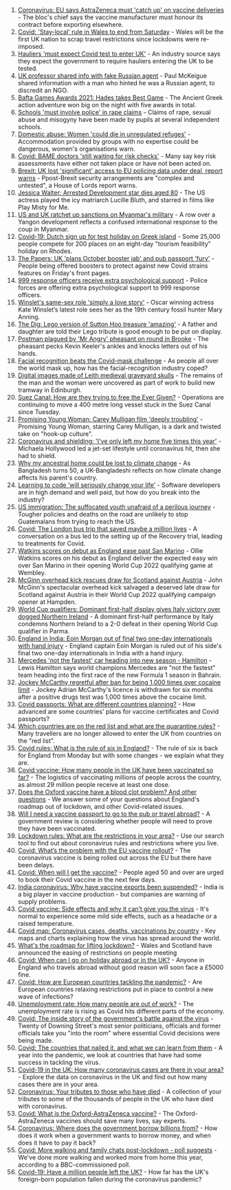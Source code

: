 1. [Coronavirus: EU says AstraZeneca must 'catch up' on vaccine deliveries](https://www.bbc.co.uk/news/world-europe-56529868) - The bloc's chief says the vaccine manufacturer must honour its contract before exporting elsewhere.
2. [Covid: 'Stay-local' rule in Wales to end from Saturday](https://www.bbc.co.uk/news/uk-wales-politics-56522989) - Wales will be the first UK nation to scrap travel restrictions since lockdowns were re-imposed.
3. [Hauliers 'must expect Covid test to enter UK'](https://www.bbc.co.uk/news/business-56531330) - An industry source says they expect the government to require hauliers entering the UK to be tested.
4. [UK professor shared info with fake Russian agent](https://www.bbc.co.uk/news/uk-56525694) - Paul McKeigue shared information with a man who hinted he was a Russian agent, to discredit an NGO.
5. [Bafta Games Awards 2021: Hades takes Best Game](https://www.bbc.co.uk/news/newsbeat-56528581) - The Ancient Greek action adventure won big on the night with five awards in total.
6. [Schools 'must involve police' in rape claims](https://www.bbc.co.uk/news/uk-56529491) - Claims of rape, sexual abuse and misogyny have been made by pupils at several independent schools.
7. [Domestic abuse: Women 'could die in unregulated refuges'](https://www.bbc.co.uk/news/uk-56526455) - Accommodation provided by groups with no expertise could be dangerous, women's organisations warn.
8. [Covid: BAME doctors 'still waiting for risk checks'](https://www.bbc.co.uk/news/health-56500589) - Many say key risk assessments have either not taken place or have not been acted on.
9. [Brexit: UK lost 'significant' access to EU policing data under deal, report warns](https://www.bbc.co.uk/news/uk-politics-56529359) - Ppost-Brexit security arrangements are "complex and untested", a House of Lords report warns.
10. [Jessica Walter: Arrested Development star dies aged 80](https://www.bbc.co.uk/news/world-us-canada-56527688) - The US actress played the icy matriarch Lucille Bluth, and starred in films like Play Misty for Me.
11. [US and UK ratchet up sanctions on Myanmar's military](https://www.bbc.co.uk/news/business-56248559) - A row over a Yangon development reflects a confused international response to the coup in Myanmar.
12. [Covid-19: Dutch sign up for test holiday on Greek island](https://www.bbc.co.uk/news/world-europe-56528112) - Some 25,000 people compete for 200 places on an eight-day "tourism feasibility" holiday on Rhodes.
13. [The Papers: UK 'plans October booster jab' and pub passport 'fury'](https://www.bbc.co.uk/news/blogs-the-papers-56531927) - People being offered boosters to protect against new Covid strains features on Friday's front pages.
14. [999 response officers receive extra psychological support](https://www.bbc.co.uk/news/uk-56450962) - Police forces are offering extra psychological support to 999 response officers.
15. [Winslet's same-sex role 'simply a love story'](https://www.bbc.co.uk/news/entertainment-arts-56526588) - Oscar winning actress Kate Winslet’s latest role sees her as the 19th century fossil hunter Mary Anning.
16. [The Dig: Lego version of Sutton Hoo treasure 'amazing'](https://www.bbc.co.uk/news/uk-england-suffolk-56523779) - A father and daughter are told their Lego tribute is good enough to be put on display.
17. [Postman plagued by 'Mr Angry' pheasant on round in Brooke](https://www.bbc.co.uk/news/uk-england-norfolk-56530133) - The pheasant pecks Kevin Keeler's ankles and knocks letters out of his hands.
18. [Facial recognition beats the Covid-mask challenge](https://www.bbc.co.uk/news/technology-56517033) - As people all over the world mask up, how has the facial-recognition industry coped?
19. [Digital images made of Leith medieval graveyard skulls](https://www.bbc.co.uk/news/uk-scotland-edinburgh-east-fife-56523810) - The remains of the man and the woman were uncovered as part of work to build new tramway in Edinburgh.
20. [Suez Canal: How are they trying to free the Ever Given?](https://www.bbc.co.uk/news/56523659) - Operations are continuing to move a 400 metre long vessel stuck in the Suez Canal since Tuesday.
21. [Promising Young Woman: Carey Mulligan film 'deeply troubling'](https://www.bbc.co.uk/news/entertainment-arts-55735428) - Promising Young Woman, starring Carey Mulligan, is a dark and twisted take on "hook-up culture".
22. [Coronavirus and shielding: 'I've only left my home five times this year'](https://www.bbc.co.uk/news/disability-56432952) - Michaela Hollywood led a jet-set lifestyle until coronavirus hit, then she had to shield.
23. [Why my ancestral home could be lost to climate change](https://www.bbc.co.uk/news/world-asia-56485667) - As Bangladesh turns 50, a UK-Bangladeshi reflects on how climate change affects his parent's country.
24. [Learning to code 'will seriously change your life'](https://www.bbc.co.uk/news/business-56194958) - Software developers are in high demand and well paid, but how do you break into the industry?
25. [US immigration: The suffocated youth unafraid of a perilous journey](https://www.bbc.co.uk/news/world-latin-america-56260568) - Tougher policies and deaths on the road are unlikely to stop Guatemalans from trying to reach the US.
26. [Covid: The London bus trip that saved maybe a million lives](https://www.bbc.co.uk/news/health-56508369) - A conversation on a bus led to the setting up of the Recovery trial, leading to treatments for Covid.
27. [Watkins scores on debut as England ease past San Marino](https://www.bbc.co.uk/sport/football/56438741) - Ollie Watkins scores on his debut as England deliver the expected easy win over San Marino in their opening World Cup 2022 qualifying game at Wembley.
28. [McGinn overhead kick rescues draw for Scotland against Austria](https://www.bbc.co.uk/sport/football/56438742) - John McGinn's spectacular overhead kick salvaged a deserved late draw for Scotland against Austria in their World Cup 2022 qualifying campaign opener at Hampden.
29. [World Cup qualifiers: Dominant first-half display gives Italy victory over dogged Northern Ireland](https://www.bbc.co.uk/sport/football/56438743) - A dominant first-half performance by Italy condemns Northern Ireland to a 2-0 defeat in their opening World Cup qualifier in Parma.
30. [England in India: Eoin Morgan out of final two one-day internationals with hand injury](https://www.bbc.co.uk/sport/cricket/56526058) - England captain Eoin Morgan is ruled out of his side's final two one-day internationals in India with a hand injury.
31. [Mercedes 'not the fastest' car heading into new season - Hamilton](https://www.bbc.co.uk/sport/formula1/56530183) - Lewis Hamilton says world champions Mercedes are "not the fastest" team heading into the first race of the new Formula 1 season in Bahrain.
32. [Jockey McCarthy regretful after ban for being 1,000 times over cocaine limit](https://www.bbc.co.uk/sport/horse-racing/56521788) - Jockey Adrian McCarthy's licence is withdrawn for six months after a positive drugs test was 1,000 times above the cocaine limit.
33. [Covid passports: What are different countries planning?](https://www.bbc.co.uk/news/world-europe-56522408) - How advanced are some countries' plans for vaccine certificates and Covid passports?
34. [Which countries are on the red list and what are the quarantine rules?](https://www.bbc.co.uk/news/explainers-52544307) - Many travellers are no longer allowed to enter the UK from countries on the "red list".
35. [Covid rules: What is the rule of six in England?](https://www.bbc.co.uk/news/health-56526587) - The rule of six is back for England from Monday but with some changes - we explain what they are.
36. [Covid vaccine: How many people in the UK have been vaccinated so far?](https://www.bbc.co.uk/news/health-55274833) - The logistics of vaccinating millions of people across the country, as almost 29 million people receive at least one dose.
37. [Does the Oxford vaccine have a blood clot problem? And other questions](https://www.bbc.co.uk/news/world-asia-china-51176409) - We answer some of your questions about England's roadmap out of lockdown, and other Covid-related issues.
38. [Will I need a vaccine passport to go to the pub or travel abroad?](https://www.bbc.co.uk/news/explainers-55718553) - A government review is considering whether people will need to prove they have been vaccinated.
39. [Lockdown rules: What are the restrictions in your area?](https://www.bbc.co.uk/news/uk-54373904) - Use our search tool to find out about coronavirus rules and restrictions where you live.
40. [Covid: What’s the problem with the EU vaccine rollout?](https://www.bbc.co.uk/news/explainers-52380823) - The coronavirus vaccine is being rolled out across the EU but there have been delays.
41. [Covid: When will I get the vaccine?](https://www.bbc.co.uk/news/health-55045639) - People aged 50 and over are urged to book their Covid vaccine in the next few days.
42. [India coronavirus: Why have vaccine exports been suspended?](https://www.bbc.co.uk/news/world-asia-india-55571793) - India is a big player in vaccine production - but companies are warning of supply problems.
43. [Covid vaccine: Side effects and why it can’t give you the virus](https://www.bbc.co.uk/news/health-56437270) - It's normal to experience some mild side effects, such as a headache or a raised temperature.
44. [Covid map: Coronavirus cases, deaths, vaccinations by country](https://www.bbc.co.uk/news/world-51235105) - Key maps and charts explaining how the virus has spread around the world.
45. [What's the roadmap for lifting lockdown?](https://www.bbc.co.uk/news/explainers-52530518) - Wales and Scotland have announced the easing of restrictions on people meeting
46. [Covid: When can I go on holiday abroad or in the UK?](https://www.bbc.co.uk/news/explainers-52646738) - Anyone in England who travels abroad without good reason will soon face a £5000 fine.
47. [Covid: How are European countries tackling the pandemic?](https://www.bbc.co.uk/news/explainers-53640249) - Are European countries relaxing restrictions put in place to control a new wave of infections?
48. [Unemployment rate: How many people are out of work?](https://www.bbc.co.uk/news/business-52660591) - The unemployment rate is rising as Covid hits different parts of the economy.
49. [Covid: The inside story of the government's battle against the virus](https://www.bbc.co.uk/news/uk-politics-56361599) - Twenty of Downing Street's most senior politicians, officials and former officials take you "into the room" where essential Covid decisions were being made.
50. [Covid: The countries that nailed it, and what we can learn from them](https://www.bbc.co.uk/news/uk-56455030) - A year into the pandemic, we look at countries that have had some success in tackling the virus.
51. [Covid-19 in the UK: How many coronavirus cases are there in your area?](https://www.bbc.co.uk/news/uk-51768274) - Explore the data on coronavirus in the UK and find out how many cases there are in your area.
52. [Coronavirus: Your tributes to those who have died](https://www.bbc.co.uk/news/uk-52676411) - A collection of your tributes to some of the thousands of people in the UK who have died with coronavirus.
53. [Covid: What is the Oxford-AstraZeneca vaccine?](https://www.bbc.co.uk/news/health-55302595) - The Oxford-AstraZeneca vaccines should save many lives, say experts.
54. [Coronavirus: Where does the government borrow billions from?](https://www.bbc.co.uk/news/business-50504151) - How does it work when a government wants to borrow money, and when does it have to pay it back?
55. [Covid: More walking and family chats post-lockdown - poll suggests](https://www.bbc.co.uk/news/uk-56490823) - We've done more walking and worked more from home this year, according to a BBC-commissioned poll.
56. [Covid-19: Have a million people left the UK?](https://www.bbc.co.uk/news/uk-56435100) - How far has the UK's foreign-born population fallen during the coronavirus pandemic?
